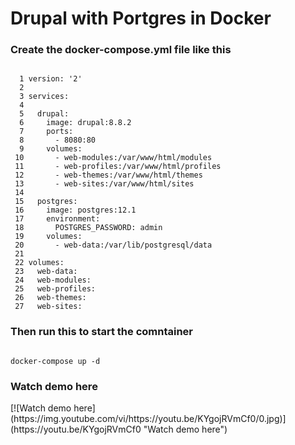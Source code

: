 <h1>Drupal with Portgres in Docker</h1>

<h3>Create the docker-compose.yml file like this</h3>

<code>
  1 version: '2'
  2 
  3 services:
  4 
  5   drupal:
  6     image: drupal:8.8.2
  7     ports:
  8       - 8080:80
  9     volumes:
 10       - web-modules:/var/www/html/modules
 11       - web-profiles:/var/www/html/profiles
 12       - web-themes:/var/www/html/themes
 13       - web-sites:/var/www/html/sites
 14 
 15   postgres:
 16     image: postgres:12.1
 17     environment:
 18       POSTGRES_PASSWORD: admin
 19     volumes:
 20       - web-data:/var/lib/postgresql/data
 21 
 22 volumes:
 23   web-data:
 24   web-modules:
 25   web-profiles:
 26   web-themes:
 27   web-sites:
</code>

<h3>Then run this to start the comntainer</h3>
<code>
docker-compose up -d
</code>

<h3>Watch demo here</h3>
[![Watch demo here](https://img.youtube.com/vi/https://youtu.be/KYgojRVmCf0/0.jpg)](https://youtu.be/KYgojRVmCf0 "Watch demo here")
